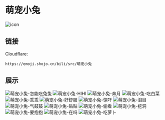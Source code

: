 # 萌宠小兔
![icon](https://emoji.shojo.cn/bili/src/萌宠小兔/icon.png)
## 链接
Cloudflare:
```
https://emoji.shojo.cn/bili/src/萌宠小兔
```
## 展示
![萌宠小兔-怎能吃兔兔](https://emoji.shojo.cn/bili/src/萌宠小兔/萌宠小兔-怎能吃兔兔.png)
![萌宠小兔-HIHI](https://emoji.shojo.cn/bili/src/萌宠小兔/萌宠小兔-HIHI.png)
![萌宠小兔-奔月](https://emoji.shojo.cn/bili/src/萌宠小兔/萌宠小兔-奔月.png)
![萌宠小兔-吃白菜](https://emoji.shojo.cn/bili/src/萌宠小兔/萌宠小兔-吃白菜.png)
![萌宠小兔-乖乖](https://emoji.shojo.cn/bili/src/萌宠小兔/萌宠小兔-乖乖.png)
![萌宠小兔-好舒服](https://emoji.shojo.cn/bili/src/萌宠小兔/萌宠小兔-好舒服.png)
![萌宠小兔-惊吓](https://emoji.shojo.cn/bili/src/萌宠小兔/萌宠小兔-惊吓.png)
![萌宠小兔-泪目](https://emoji.shojo.cn/bili/src/萌宠小兔/萌宠小兔-泪目.png)
![萌宠小兔-气鼓鼓](https://emoji.shojo.cn/bili/src/萌宠小兔/萌宠小兔-气鼓鼓.png)
![萌宠小兔-贴贴](https://emoji.shojo.cn/bili/src/萌宠小兔/萌宠小兔-贴贴.png)
![萌宠小兔-偷看](https://emoji.shojo.cn/bili/src/萌宠小兔/萌宠小兔-偷看.png)
![萌宠小兔-挖洞](https://emoji.shojo.cn/bili/src/萌宠小兔/萌宠小兔-挖洞.png)
![萌宠小兔-要抱抱](https://emoji.shojo.cn/bili/src/萌宠小兔/萌宠小兔-要抱抱.png)
![萌宠小兔-在吗](https://emoji.shojo.cn/bili/src/萌宠小兔/萌宠小兔-在吗.png)
![萌宠小兔-吃萝卜](https://emoji.shojo.cn/bili/src/萌宠小兔/萌宠小兔-吃萝卜.png)
